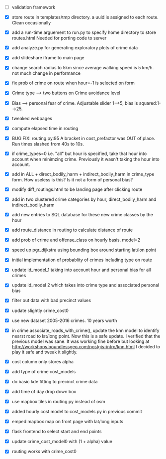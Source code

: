 - [ ] validation framework

- [x] store route in templates/tmp directory. a uuid is assigned to each route.
      Clean occasionally
- [x] add a run-time arguement to run.py to specify home directory to store
      routes.html Needed for porting code to server
- [x] add analyze.py for generating exploratory plots of crime data

- [x] add slideshare iframe to main page

- [x] change search radius to 5km since average walking speed is 5 km/h. not
      much change in performance
- [x] fix prob of crime on route when hour=-1 is selected on form

- [x] Crime type --> two buttons on Crime avoidance level
- [x] Bias --> personal fear of crime. Adjustable slider 1-->5, bias is squared:1-->25.
- [x] tweaked webpages

- [x] compute elapsed time in routing
- [x] BUG FIX: routing.py:95 A bracket in cost_prefactor was OUT of place. Run times
      slashed from 40s to 10s.
- [x] if crime_types=0 i.e. "all" but hour is specified, take that hour into account when minimzing crime.
      Previously it wasn't taking the hour into account.
- [x] add in ALL + direct_bodily_harm + indirect_bodily_harm in crime_type form.
      How useless is this? Is it not a form of personal bias?

- [x] modify diff_routings.html to be landing page after clicking route
- [x] add in two clustered crime categories by hour, direct_bodily_harm and indirect_bodily_harm
- [x] add new entries to SQL database for these new crime classes by the hour
- [x] add route_distance in routing to calculate distance of route
- [x] add prob of crime and offense_class on hourly basis. model=2
- [x] speed up pgr_dijkstra using bounding box around starting lat/lon point

- [x] initial implementation of probablity of crimes including type on route
- [x] update id_model_1 taking into account hour and personal bias for all crimes
- [x] update id_model 2 which takes into crime type and associated personal bias
- [x] filter out data with bad precinct values
- [x] update slightly crime_cost0
- [x] use new dataset 2005-2016 crimes. 10 years worth
- [x] in crime.associate_roads_with_crime(), update the knn model to identify
      nearst road to lat/long point. Now this is a safe update. I verified
      that the previous model was sane. It was working
      fine before but looking at http://workshops.boundlessgeo.com/postgis-intro/knn.html
      I decided to play it safe and tweak it slightly.
- [x] cost column only stores alpha
- [x] add type of crime cost_models
- [x] do basic kde fitting to precinct crime data
- [x] add time of day drop down box
- [x] use mapbox tiles in routing.py instead of osm
- [x] added hourly cost model to cost_models.py in previous commit
- [x] emped mapbox map on front page with lat/long inputs
- [x] flask frontend to select start and end points
- [x] update crime_cost_model0 with (1 + alpha) value
- [x] routing works with crime_cost0
